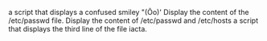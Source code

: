 a script that displays a confused smiley "(Ôo)'
Display the content of the /etc/passwd file.
Display the content of /etc/passwd and /etc/hosts
a script that displays the third line of the file iacta.
